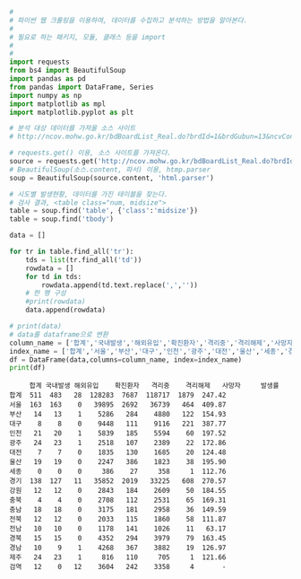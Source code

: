 ```python
#
# 파이썬 웹 크롤링을 이용하여, 데이터를 수집하고 분석하는 방법을 알아본다.
#
# 필요로 하는 패키지, 모듈, 클래스 등을 import
#
#
import requests
from bs4 import BeautifulSoup
import pandas as pd
from pandas import DataFrame, Series
import numpy as np
import matplotlib as mpl
import matplotlib.pyplot as plt

# 분석 대상 데이터를 가져올 소스 사이트
# http://ncov.mohw.go.kr/bdBoardList_Real.do?brdId=1&brdGubun=13&ncvContSeq=&contSeq=&board_id=&gubun=

# requests.get() 이용, 소스 사이트를 가져온다.
source = requests.get('http://ncov.mohw.go.kr/bdBoardList_Real.do?brdId=1&brdGubun=13&ncvContSeq=&contSeq=&board_id=&gubun=')
# BeautifulSoup(소스.content, 파서) 이용, htmp.parser
soup = BeautifulSoup(source.content, 'html.parser')

# 시도별 발생현황, 데이터를 가진 테이블을 찾는다.
# 검사 결과, <table class="num, midsize">
table = soup.find('table', {'class':'midsize'})
table = soup.find('tbody')

data = []

for tr in table.find_all('tr'):
    tds = list(tr.find_all('td'))
    rowdata = []
    for td in tds:
        rowdata.append(td.text.replace(',',''))
    # 한 행 구성
    #print(rowdata)
    data.append(rowdata)

# print(data)
# data를 dataframe으로 변환
column_name = ['합계','국내발생','해외유입','확진환자','격리중','격리해제','사망자','발생률']
index_name = ['합계','서울','부산','대구','인천','광주','대전','울산','세종','경기','강원','충북','충남','전북','전남','경북','경남','제주','검역']
df = DataFrame(data,columns=column_name, index=index_name)
print(df)
```

         합계 국내발생 해외유입    확진환자   격리중    격리해제   사망자     발생률
    합계  511  483   28  128283  7687  118717  1879  247.42
    서울  163  163    0   39895  2692   36739   464  409.87
    부산   14   13    1    5286   284    4880   122  154.93
    대구    8    8    0    9448   111    9116   221  387.77
    인천   21   20    1    5839   185    5594    60  197.52
    광주   24   23    1    2518   107    2389    22  172.86
    대전    7    7    0    1835   130    1685    20  124.48
    울산   19   19    0    2247   386    1823    38  195.90
    세종    0    0    0     386    27     358     1  112.76
    경기  138  127   11   35852  2019   33225   608  270.57
    강원   12   12    0    2843   184    2609    50  184.55
    충북    4    4    0    2708   112    2531    65  169.31
    충남   18   18    0    3175   181    2958    36  149.59
    전북   12   12    0    2033   115    1860    58  111.87
    전남   10   10    0    1178   141    1026    11   63.17
    경북   15   15    0    4352   294    3979    79  163.45
    경남   10    9    1    4268   367    3882    19  126.97
    제주   24   23    1     816   110     705     1  121.66
    검역   12    0   12    3604   242    3358     4       -
    
